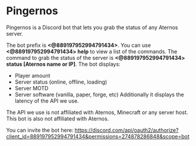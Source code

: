 # Pingernos
Pingernos is a Discord bot that lets you grab the status of any Aternos server.

The bot prefix is **<@889197952994791434>**. You can use **<@889197952994791434> help** to view a list of the commands.
The command to grab the status of the server is **<@889197952994791434> status [Aternos name or IP]**.
The bot displays:
- Player amount
- Server status (online, offline, loading)
- Server MOTD
- Server software (vanilla, paper, forge, etc)
Additionally it displays the latency of the API we use.

The API we use is not affiliated with Aternos, Minecraft or any server host. This bot is also not affiliated with Aternos.

You can invite the bot here: https://discord.com/api/oauth2/authorize?client_id=889197952994791434&permissions=274878286848&scope=bot
